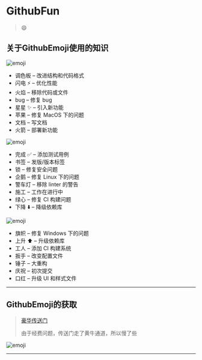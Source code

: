 # GithubFun
> :smile: 

## 关于GithubEmoji使用的知识

![emoji](https://images.monsterlin.com/emoji_01.gif)

- 调色板 – 改进结构和代码格式
- 闪电 ⚡️ – 优化性能
- 火焰 – 移除代码或文件
- bug – 修复 bug
- 星星 ✨ – 引入新功能
- 苹果 – 修复 MacOS 下的问题
- 文档 – 写文档
- 火箭 – 部署新功能

![emoji](https://images.monsterlin.com/emoji_02.gif)

- 完成 ✅ – 添加测试用例
- 书签 – 发版/版本标签
- 锁 – 修复安全问题
- 企鹅 – 修复 Linux 下的问题
- 警车灯 – 移除 linter 的警告
- 施工 – 工作在进行中
- 绿心 – 修复 CI 构建问题
- 下降 ⬇️ – 降级依赖库

![emoji](https://images.monsterlin.com/emoji_03.gif)

- 旗帜 – 修复 Windows 下的问题
- 上升 ⬆️ – 升级依赖库
- 工人 – 添加 CI 构建系统
- 扳手 – 改变配置文件
- 锤子 – 大重构
- 庆祝 – 初次提交
- 口红 – 升级 UI 和样式文件

---

## GithubEmoji的获取

> [豪华传送门](https://www.webpagefx.com/tools/emoji-cheat-sheet/)
>
> 由于经费问题，传送门走了黄牛通道，所以慢了些

![emoji](https://images.monsterlin.com/emoji_cheat.png)


---

